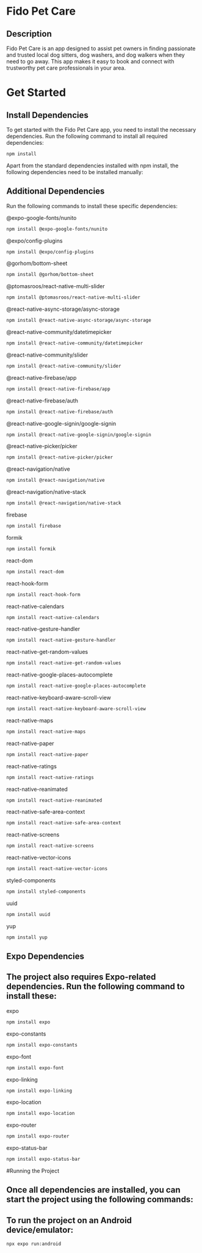 # Fido Pet Care

## Description
Fido Pet Care is an app designed to assist pet owners in finding passionate and trusted local dog sitters, dog washers, and dog walkers when they need to go away. This app makes it easy to book and connect with trustworthy pet care professionals in your area.

# Get Started

## Install Dependencies

To get started with the Fido Pet Care app, you need to install the necessary dependencies. Run the following command to install all required dependencies:

```bash
npm install
```

Apart from the standard dependencies installed with npm install, the following dependencies need to be installed manually:

## Additional Dependencies

Run the following commands to install these specific dependencies:


@expo-google-fonts/nunito
 ```bash
npm install @expo-google-fonts/nunito
```

@expo/config-plugins
```bash
npm install @expo/config-plugins
```
@gorhom/bottom-sheet
```bash
npm install @gorhom/bottom-sheet
```
@ptomasroos/react-native-multi-slider
```bash
npm install @ptomasroos/react-native-multi-slider
```
@react-native-async-storage/async-storage
```bash
npm install @react-native-async-storage/async-storage
```
@react-native-community/datetimepicker
```bash
npm install @react-native-community/datetimepicker
```
@react-native-community/slider
```bash
npm install @react-native-community/slider
```
@react-native-firebase/app
```bash
npm install @react-native-firebase/app
```
@react-native-firebase/auth
```bash
npm install @react-native-firebase/auth
```
@react-native-google-signin/google-signin
```bash
npm install @react-native-google-signin/google-signin
```
@react-native-picker/picker
```bash
npm install @react-native-picker/picker
```
@react-navigation/native
```bash
npm install @react-navigation/native
```
@react-navigation/native-stack
```bash
npm install @react-navigation/native-stack
```
firebase
```bash
npm install firebase
```
formik
```bash
npm install formik
```
react-dom
```bash
npm install react-dom
```
react-hook-form
```bash
npm install react-hook-form
```
react-native-calendars
```bash
npm install react-native-calendars
```
react-native-gesture-handler
```bash
npm install react-native-gesture-handler
```
react-native-get-random-values
```bash
npm install react-native-get-random-values
```
react-native-google-places-autocomplete
```bash
npm install react-native-google-places-autocomplete
```
react-native-keyboard-aware-scroll-view
```bash
npm install react-native-keyboard-aware-scroll-view
```
react-native-maps
```bash
npm install react-native-maps
```
react-native-paper
```bash
npm install react-native-paper
```
react-native-ratings
```bash
npm install react-native-ratings
```
react-native-reanimated
```bash
npm install react-native-reanimated
```
react-native-safe-area-context
```bash
npm install react-native-safe-area-context
```
react-native-screens
```bash
npm install react-native-screens
```
react-native-vector-icons
```bash
npm install react-native-vector-icons
```
styled-components
```bash
npm install styled-components
```
uuid
```bash
npm install uuid
```
yup
```bash
npm install yup
```
## Expo Dependencies

## The project also requires Expo-related dependencies. Run the following command to install these:

expo
```bash
npm install expo
```
expo-constants
```bash
npm install expo-constants
```
expo-font
```bash
npm install expo-font
```
expo-linking
```bash
npm install expo-linking
```
expo-location
```bash
npm install expo-location
```
expo-router
```bash
npm install expo-router
```
expo-status-bar
```bash
npm install expo-status-bar
```
#Running the Project

## Once all dependencies are installed, you can start the project using the following commands:

## To run the project on an Android device/emulator:
```bash
npx expo run:android
```


